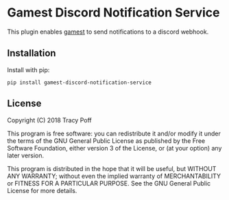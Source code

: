 # Gamest Discord Notification Service

This plugin enables [gamest](https://github.com/sopoforic/gamest) to send
notifications to a discord webhook.

## Installation

Install with pip:

```
pip install gamest-discord-notification-service
```

## License

Copyright (C) 2018  Tracy Poff

This program is free software: you can redistribute it and/or modify
it under the terms of the GNU General Public License as published by
the Free Software Foundation, either version 3 of the License, or
(at your option) any later version.

This program is distributed in the hope that it will be useful,
but WITHOUT ANY WARRANTY; without even the implied warranty of
MERCHANTABILITY or FITNESS FOR A PARTICULAR PURPOSE.  See the
GNU General Public License for more details.
